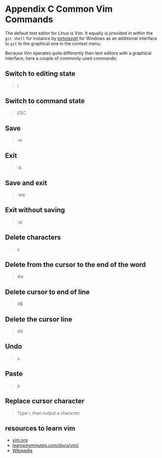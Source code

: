 # Appendix C Common Vim Commands

The default text editor for Linux is Vim. It equally is provided in within the
`git shell` for instance by [tortoisegit](https://tortoisegit.org/) for Windows
as an additional interface to `git` to the graphical one in the context menu.

Because Vim operates quite differently then text editors with a graphical
interface, here a couple of commonly used commands:

## Switch to editing state

> i

## Switch to command state

> ESC

## Save

> :w

## Exit

> :q

## Save and exit

> :wq

## Exit without saving

> :q!

## Delete characters

> x

## Delete from the cursor to the end of the word

> dw

## Delete cursor to end of line

> d$

## Delete the cursor line

> dd

## Undo

> u

## Paste

> p

## Replace cursor character

> Type r, then output a character

## resources to learn vim

- [vim.org](https://www.vim.org/docs.php)
- [learnxinyminutes.com/docs/vim/](https://learnxinyminutes.com/docs/vim/)
- [Wikipedia](https://en.wikipedia.org/wiki/Vim_(text_editor))
